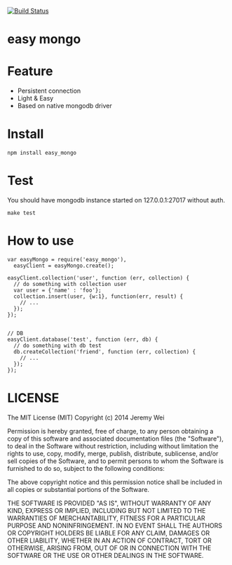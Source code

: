 [![Build Status](https://travis-ci.org/JeremyWei/easy_mongo.svg?branch=master)](https://travis-ci.org/JeremyWei/easy_mongo)

easy mongo
===========

Feature
===========
* Persistent connection
* Light & Easy
* Based on native mongodb driver

Install
===========

	npm install easy_mongo

Test
===========

You should have mongodb instance started on 127.0.0.1:27017 without auth.

	make test
	
How to use
===========

	var easyMongo = require('easy_mongo'),
	  easyClient = easyMongo.create();
  
	easyClient.collection('user', function (err, collection) {
	  // do something with collection user
	  var user = {'name' : 'foo'};
	  collection.insert(user, {w:1}, function(err, result) {
	    // ...
	  });
	});


	// DB
	easyClient.database('test', function (err, db) {
	  // do something with db test
	  db.createCollection('friend', function (err, collection) {
	    // ...
	  });
	});


LICENSE
===========
The MIT License (MIT)
Copyright (c) 2014 Jeremy Wei

Permission is hereby granted, free of charge, to any person obtaining a copy of this software and associated documentation files (the "Software"), to deal in the Software without restriction, including without limitation the rights to use, copy, modify, merge, publish, distribute, sublicense, and/or sell copies of the Software, and to permit persons to whom the Software is furnished to do so, subject to the following conditions:

The above copyright notice and this permission notice shall be included in all copies or substantial portions of the Software.

THE SOFTWARE IS PROVIDED "AS IS", WITHOUT WARRANTY OF ANY KIND, EXPRESS OR IMPLIED, INCLUDING BUT NOT LIMITED TO THE WARRANTIES OF MERCHANTABILITY, FITNESS FOR A PARTICULAR PURPOSE AND NONINFRINGEMENT. IN NO EVENT SHALL THE AUTHORS OR COPYRIGHT HOLDERS BE LIABLE FOR ANY CLAIM, DAMAGES OR OTHER LIABILITY, WHETHER IN AN ACTION OF CONTRACT, TORT OR OTHERWISE, ARISING FROM, OUT OF OR IN CONNECTION WITH THE SOFTWARE OR THE USE OR OTHER DEALINGS IN THE SOFTWARE.


